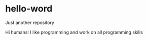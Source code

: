 # hello-word
Just another repository

Hi humans!
I like programming and work on all programming skills
